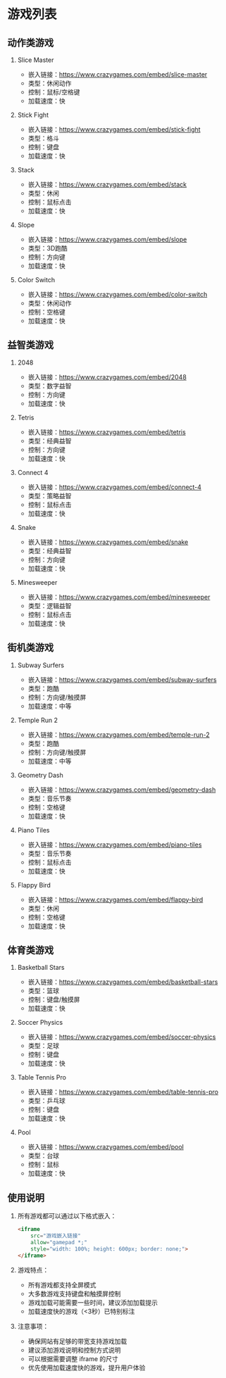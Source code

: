 # 游戏列表

## 动作类游戏
1. Slice Master
   - 嵌入链接：https://www.crazygames.com/embed/slice-master
   - 类型：休闲动作
   - 控制：鼠标/空格键
   - 加载速度：快

2. Stick Fight
   - 嵌入链接：https://www.crazygames.com/embed/stick-fight
   - 类型：格斗
   - 控制：键盘
   - 加载速度：快

3. Stack
   - 嵌入链接：https://www.crazygames.com/embed/stack
   - 类型：休闲
   - 控制：鼠标点击
   - 加载速度：快

4. Slope
   - 嵌入链接：https://www.crazygames.com/embed/slope
   - 类型：3D跑酷
   - 控制：方向键
   - 加载速度：快

5. Color Switch
   - 嵌入链接：https://www.crazygames.com/embed/color-switch
   - 类型：休闲动作
   - 控制：空格键
   - 加载速度：快

## 益智类游戏
1. 2048
   - 嵌入链接：https://www.crazygames.com/embed/2048
   - 类型：数字益智
   - 控制：方向键
   - 加载速度：快

2. Tetris
   - 嵌入链接：https://www.crazygames.com/embed/tetris
   - 类型：经典益智
   - 控制：方向键
   - 加载速度：快

3. Connect 4
   - 嵌入链接：https://www.crazygames.com/embed/connect-4
   - 类型：策略益智
   - 控制：鼠标点击
   - 加载速度：快

4. Snake
   - 嵌入链接：https://www.crazygames.com/embed/snake
   - 类型：经典益智
   - 控制：方向键
   - 加载速度：快

5. Minesweeper
   - 嵌入链接：https://www.crazygames.com/embed/minesweeper
   - 类型：逻辑益智
   - 控制：鼠标点击
   - 加载速度：快

## 街机类游戏
1. Subway Surfers
   - 嵌入链接：https://www.crazygames.com/embed/subway-surfers
   - 类型：跑酷
   - 控制：方向键/触摸屏
   - 加载速度：中等

2. Temple Run 2
   - 嵌入链接：https://www.crazygames.com/embed/temple-run-2
   - 类型：跑酷
   - 控制：方向键/触摸屏
   - 加载速度：中等

3. Geometry Dash
   - 嵌入链接：https://www.crazygames.com/embed/geometry-dash
   - 类型：音乐节奏
   - 控制：空格键
   - 加载速度：快

4. Piano Tiles
   - 嵌入链接：https://www.crazygames.com/embed/piano-tiles
   - 类型：音乐节奏
   - 控制：鼠标点击
   - 加载速度：快

5. Flappy Bird
   - 嵌入链接：https://www.crazygames.com/embed/flappy-bird
   - 类型：休闲
   - 控制：空格键
   - 加载速度：快

## 体育类游戏
1. Basketball Stars
   - 嵌入链接：https://www.crazygames.com/embed/basketball-stars
   - 类型：篮球
   - 控制：键盘/触摸屏
   - 加载速度：快

2. Soccer Physics
   - 嵌入链接：https://www.crazygames.com/embed/soccer-physics
   - 类型：足球
   - 控制：键盘
   - 加载速度：快

3. Table Tennis Pro
   - 嵌入链接：https://www.crazygames.com/embed/table-tennis-pro
   - 类型：乒乓球
   - 控制：键盘
   - 加载速度：快

4. Pool
   - 嵌入链接：https://www.crazygames.com/embed/pool
   - 类型：台球
   - 控制：鼠标
   - 加载速度：快

## 使用说明
1. 所有游戏都可以通过以下格式嵌入：
   ```html
   <iframe 
       src="游戏嵌入链接" 
       allow="gamepad *;"
       style="width: 100%; height: 600px; border: none;">
   </iframe>
   ```

2. 游戏特点：
   - 所有游戏都支持全屏模式
   - 大多数游戏支持键盘和触摸屏控制
   - 游戏加载可能需要一些时间，建议添加加载提示
   - 加载速度快的游戏（<3秒）已特别标注

3. 注意事项：
   - 确保网站有足够的带宽支持游戏加载
   - 建议添加游戏说明和控制方式说明
   - 可以根据需要调整 iframe 的尺寸
   - 优先使用加载速度快的游戏，提升用户体验 